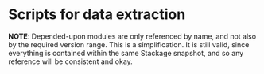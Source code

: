 # Scripts for data extraction

**NOTE**: Depended-upon modules are only referenced by name, and not
also by the required version range.  This is a simplification.  It is
still valid, since everything is contained within the same Stackage
snapshot, and so any reference will be consistent and okay.
